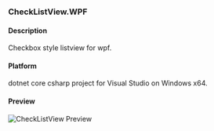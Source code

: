 ### CheckListView.WPF

#### Description
Checkbox style listview for wpf.

#### Platform
dotnet core csharp project for Visual Studio on Windows x64.

#### Preview
![CheckListView Preview](https://raw.githubusercontent.com/Phoebus-Ma/DesktopApp/main/PreviewImages/display-checklist-data-for-wpf.png)

